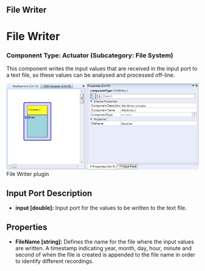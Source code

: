 ##

## File Writer

# File Writer

### Component Type: Actuator (Subcategory: File System)

This component writes the input values that are received in the input port to a text file, so these values can be analysed and processed off-line.

![Screenshot: File Writer plugin](./img/FileWriter.jpg "Screenshot: File Writer plugin")  
File Writer plugin

## Input Port Description

- **input \[double\]:** Input port for the values to be written to the text file.

## Properties

- **FileName \[string\]:** Defines the name for the file where the input values are written. A timestamp indicating year, month, day, hour, minute and second of when the file is created is appended to the file name in order to identify different recordings.
